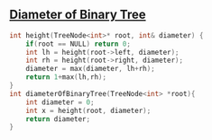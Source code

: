 ## [Diameter of Binary Tree](https://leetcode.com/problems/diameter-of-binary-tree/)

``` cpp
int height(TreeNode<int>* root, int& diameter) {
    if(root == NULL) return 0;
    int lh = height(root->left, diameter);
    int rh = height(root->right, diameter);
    diameter = max(diameter, lh+rh);
    return 1+max(lh,rh);
}
int diameterOfBinaryTree(TreeNode<int> *root){
	int diameter = 0;
    int x = height(root, diameter);
    return diameter;
}
```
